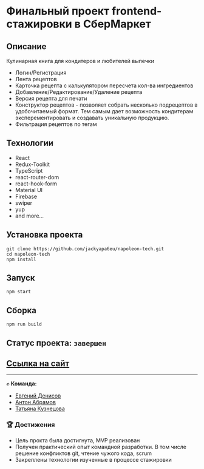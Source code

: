 # Финальный проект frontend-стажировки в СберМаркет

## Описание 

Кулинарная книга для кондитеров и любителей выпечки

+ Логин/Регистрация
+ Лента рецептов
+ Карточка рецепта с калькулятором пересчета кол-ва ингредиентов
+ Добавление/Редактирование/Удаление рецепта
+ Версия рецепта для печати
+ Конструктор рецептов - позволяет собрать несколько подрецептов в удобочитаемый формат. Тем самым дает возможность кондитерам эксперементировать и создавать уникальную продукцию. 
+ Фильтрация рецептов по тегам

## Технологии

- React
- Redux-Toolkit
- TypeScript
- react-router-dom
- react-hook-form
- Material UI
- Firebase
- swiper
- yup
- and more...

## Установка проекта
```
git clone https://github.com/jackyapa6eu/napoleon-tech.git  
cd napoleon-tech  
npm install  
```

## Запуск
```
npm start
```  

## Сборка
```
npm run build
```  

## Статус проекта: `завершен`

## [Ссылка на сайт](https://napoleon-tech.web.app/)

---

:fist: **Команда:**
+ [Евгений Денисов](https://github.com/jackyapa6eu)
+ [Антон Абрамов](https://github.com/Chippsi)
+ [Татьяна Кузнецова](https://github.com/vaideska)

### :trophy: **Достижения**
+ Цель прокта была достигнута, MVP реализован
+ Получен практический опыт командной разработки. В том числе решение конфликтов git, чтение чужого кода, scrum
+ Закреплены технологии изученные в процессе стажировки
